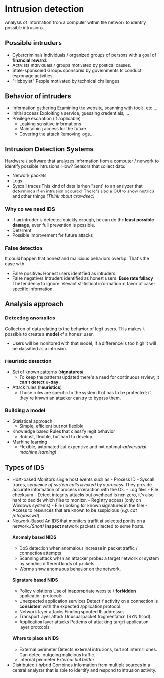 # Intrusion detection
Analysis of information from a computer within the network to identify possible intrusions.
## Possible intruders
- Cybercriminals
  Individuals / organized groups of persons with a goal of **financial reward**.
- Activists
  Individuals / groups motivated by political causes.
- State-sponsored
  Groups sponsored by governments to conduct espionage activities.
- "Hobbyist"
  People motivated by technical challenges
## Behavior of intruders
- Information gathering
  Examining the website, scanning with tools, etc $\dots$
- Initial access
  Exploiting a service, guessing credentials, $\dots$
- Privilege escalation (if applicable)
	- Leaking sensitive informations
	- Maintaining access for the future
	- Covering the attack
	  Removing logs...
## Intrusion Detection Systems
Hardware / software that analyzes information from a computer / network to identify possible intrusions.
How?
Sensors that collect data:
- Network packets
- Logs
- Syscall traces
This kind of data is then "sent" to an analyzer that determines if an intrusion occured.
There's also a GUI to show metrics and other things
*(Think about crowdsec)*
### Why do we need IDS
- If an intruder is detected quickly enough, he can do the **least possible damage**, even full prevention is possible.
- Deterrent
- Possible improvement for future attacks
### False detection
It could happen that honest and malicious behaviors overlap.
That's the case with
- False positives
  Honest users identified as intruders.
- False negatives
  Intruders identified as honest users.
**Base rate fallacy**
The tendency to ignore relevant statistical information in favor of case-specific information.
## Analysis approach
### Detecting anomalies
Collection of data relating to the behavior of legit users. This makes it possible to create a **model** of a honest user.
- Users will be monitored with that model, if a difference is too high it will be classified as a intrusion.
### Heuristic detection
- Set of known patterns (**signatures**)
	- To keep the patterns updated there's a need for continuous review; it **can't detect 0-day**. 
- Attack rules (**heuristics**)
	- Those rules are specific to the system that has to be protected; if they're known an attacker can try to bypass them.
### Building a model
- Statistical approach
	- Simple, efficient but not flexible
- Knowledge based
  Rules that classify legit behavior
	- Robust, flexible, but hard to develop.
- Machine learning
	- Flexible, automated but expensive and not optimal (*adversarial machine learning*)
## Types of IDS
- Host-based
  Monitors single host events such as 
	  - Process ID
	  - Syscall traces, *sequence of system calls invoked by a process*. They provide accurate information of process interaction with the OS. 
	  - Log files
	  - File checksum
		  - Detect integrity attacks but overhead is non zero, it's also hard to decide which files to monitor.
	  - Registry access (only on Windows systems)
	  - File (looking for known signatures in the file)
	  - Access to resources that are known to be suspicious (*e.g. cat /etc/passwd*)
- Network-Based
  An IDS that monitors traffit at selected ponits on a network.*(Snort)*
  **Inspect** network packets directed to some hosts.
  #### Anomaly based NIDS
  - DoS detection when anomalous increase in packet traffic / connection attempts
  - Scanning attack when an attacker probes a target network or system by sending different kinds of packets.
  - Worms show anomalous behavior on the network.
  #### Signature based NIDS
  - Policy violations
    Use of inappropriate website / **forbidden** application protocols
  - Unexpected application services
    Detect if activity on a connection is **consistent** with the expected application protocol.
  - Network layer attacks
    Finding spoofed IP addresses
  - Transport layer attack
    Unusual packet fragmentation (SYN flood).
  - Application layer attacks
    Patterns of attacking target application layer protocols 
  #### Where to place a NIDS
  - External perimeter
    Detects external intrusions, but not internal ones. Can detect outgoing malicious traffic.  
  - Internal perimeter
    *External but better*.
- Distributed / hybrid
  Combines information from multiple sources in a central analyzer that is able to identify and respond to intrusion activity.
  